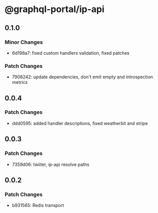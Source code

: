 # @graphql-portal/ip-api

## 0.1.0

### Minor Changes

- 6d198a7: fixed custom handlers validation, fixed patches

### Patch Changes

- 7908242: update dependencies, don't emit empty and introspection metrics

## 0.0.4

### Patch Changes

- ddd0595: added handler descriptions, fixed weatherbit and stripe

## 0.0.3

### Patch Changes

- 7359d06: twiiter, ip-api resolve paths

## 0.0.2

### Patch Changes

- b931565: Redis transport
